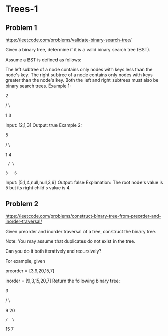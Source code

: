 # Trees-1

## Problem 1

https://leetcode.com/problems/validate-binary-search-tree/

Given a binary tree, determine if it is a valid binary search tree (BST).

Assume a BST is defined as follows:

The left subtree of a node contains only nodes with keys less than the node's key.
The right subtree of a node contains only nodes with keys greater than the node's key.
Both the left and right subtrees must also be binary search trees.
Example 1:

2

/ \

1 3

Input: [2,1,3]
Output: true
Example 2:

5

/ \

1 4

     / \

    3   6

Input: [5,1,4,null,null,3,6]
Output: false
Explanation: The root node's value is 5 but its right child's value is 4.

## Problem 2

https://leetcode.com/problems/construct-binary-tree-from-preorder-and-inorder-traversal/

Given preorder and inorder traversal of a tree, construct the binary tree.

Note:
You may assume that duplicates do not exist in the tree.

Can you do it both iteratively and recursively?

For example, given

preorder = [3,9,20,15,7]

inorder = [9,3,15,20,7]
Return the following binary tree:

3

/ \

9 20

    /  \

15 7
